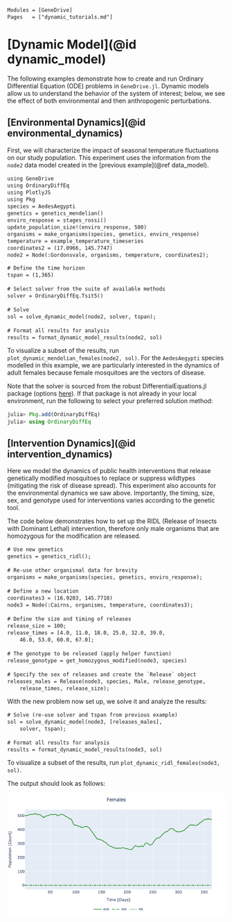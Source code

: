 ```@index
Modules = [GeneDrive]
Pages   = ["dynamic_tutorials.md"]
```
# [Dynamic Model](@id dynamic_model)

The following examples demonstrate how to create and run Ordinary Differential Equation (ODE) problems in `GeneDrive.jl`. Dynamic models allow us to understand the behavior of the system of interest; below, we see the effect of both environmental and then anthropogenic perturbations.

## [Environmental Dynamics](@id environmental_dynamics)

First, we will characterize the impact of seasonal temperature fluctuations on our study population. This experiment uses the information from the `node2` data model created in the [previous example](@ref data_model).

```@setup dynamic_example
using GeneDrive
using OrdinaryDiffEq
using PlotlyJS
using Pkg
species = AedesAegypti
genetics = genetics_mendelian()
enviro_response = stages_rossi()
update_population_size!(enviro_response, 500)
organisms = make_organisms(species, genetics, enviro_response)
temperature = example_temperature_timeseries
coordinates2 = (17.0966, 145.7747)
node2 = Node(:Gordonsvale, organisms, temperature, coordinates2);
```

```@example dynamic_example
# Define the time horizon
tspan = (1,365)

# Select solver from the suite of available methods
solver = OrdinaryDiffEq.Tsit5()

# Solve
sol = solve_dynamic_model(node2, solver, tspan);

# Format all results for analysis
results = format_dynamic_model_results(node2, sol)
```
To visualize a subset of the results, run `plot_dynamic_mendelian_females(node2, sol)`. For the `AedesAegypti` species modelled in this example, we are particularly interested in the dynamics of adult females because female mosquitoes are the vectors of disease.

Note that the solver is sourced from the robust DifferentialEquations.jl package (options [here](https://diffeq.sciml.ai/stable/solvers/ode_solve/#Full-List-of-Methods)). If that package is not already in your local environment, run the following to select your preferred solution method:

```julia
julia> Pkg.add(OrdinaryDiffEq)
julia> using OrdinaryDiffEq
```

## [Intervention Dynamics](@id intervention_dynamics)

Here we model the dynamics of public health interventions that release genetically modified mosquitoes to replace or suppress wildtypes (mitigating the risk of disease spread). This experiment also accounts for the environmental dynamics we saw above. Importantly, the timing, size, sex, and genotype used for interventions varies according to the genetic tool.

The code below demonstrates how to set up the RIDL (Release of Insects with Dominant Lethal) intervention, therefore only male organisms that are homozygous for the modification are released.
```@example dynamic_example
# Use new genetics
genetics = genetics_ridl();

# Re-use other organismal data for brevity
organisms = make_organisms(species, genetics, enviro_response);

# Define a new location
coordinates3 = (16.9203, 145.7710)
node3 = Node(:Cairns, organisms, temperature, coordinates3);

# Define the size and timing of releases
release_size = 100;
release_times = [4.0, 11.0, 18.0, 25.0, 32.0, 39.0,
    46.0, 53.0, 60.0, 67.0];

# The genotype to be released (apply helper function)
release_genotype = get_homozygous_modified(node3, species)

# Specify the sex of releases and create the `Release` object
releases_males = Release(node3, species, Male, release_genotype,
    release_times, release_size);
```

With the new problem now set up, we solve it and analyze the results:
```@example dynamic_example
# Solve (re-use solver and tspan from previous example)
sol = solve_dynamic_model(node3, [releases_males],
    solver, tspan);

# Format all results for analysis
results = format_dynamic_model_results(node3, sol)
```
To visualize a subset of the results, run `plot_dynamic_ridl_females(node3, sol)`.

The output should look as follows: 

![RIDL female dynamics](assets/dynamic_ridl_females.png)


